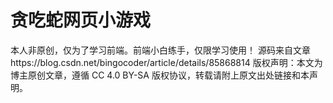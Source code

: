# 贪吃蛇网页小游戏
本人非原创，仅为了学习前端。前端小白练手，仅限学习使用！
源码来自文章https://blog.csdn.net/bingocoder/article/details/85868814
版权声明：本文为博主原创文章，遵循 CC 4.0 BY-SA 版权协议，转载请附上原文出处链接和本声明。


